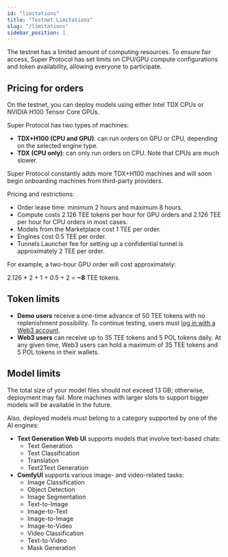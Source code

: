 ```yaml
---
id: "limitations"
title: "Testnet Limitations"
slug: "/limitations"
sidebar_position: 1
---
```


The testnet has a limited amount of computing resources. To ensure fair access, Super Protocol has set limits on CPU/GPU compute configurations and token availability, allowing everyone to participate.

## Pricing for orders

On the testnet, you can deploy models using either Intel TDX CPUs or NVIDIA H100 Tensor Core GPUs.

Super Protocol has two types of machines:

- **TDX+H100 (CPU and GPU)**: can run orders on GPU or CPU, depending on the selected engine type.
- **TDX (CPU only)**: can only run orders on CPU. Note that CPUs are much slower.

Super Protocol constantly adds more TDX+H100 machines and will soon begin onboarding machines from third-party providers.

Pricing and restrictions:

- Order lease time: minimum 2 hours and maximum 8 hours.
- Compute costs 2.126 TEE tokens per hour for GPU orders and 2.126 TEE per hour for CPU orders in most cases.
- Models from the Marketplace cost 1 TEE per order.
- Engines cost 0.5 TEE per order.
- Tunnels Launcher fee for setting up a confidential tunnel is approximately 2 TEE per order.

For example, a two-hour GPU order will cost approximately:

2.126 * 2 + 1 + 0.5 + 2 = **~8** TEE tokens.

## Token limits

- **Demo users** receive a one-time advance of 50 TEE tokens with no replenishment possibility. To continue testing, users must [log in with a Web3 account](/marketplace/guides/log-in).
- **Web3 users** can receive up to 35 TEE tokens and 5 POL tokens daily. At any given time, Web3 users can hold a maximum of 35 TEE tokens and 5 POL tokens in their wallets.

## Model limits

The total size of your model files should not exceed 13 GB; otherwise, deployment may fail. More machines with larger slots to support bigger models will be available in the future.

Also, deployed models must belong to a category supported by one of the AI engines:

- **Text Generation Web UI** supports models that involve text-based chats:
  + Text Generation
  + Text Classification
  + Translation
  + Text2Text Generation
- **ComfyUI** supports various image- and video-related tasks:
  + Image Classification
  + Object Detection
  + Image Segmentation
  + Text-to-Image
  + Image-to-Text
  + Image-to-Image
  + Image-to-Video
  + Video Classification
  + Text-to-Video
  + Mask Generation